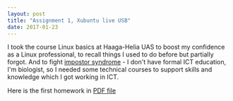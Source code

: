 ```yaml
---
layout: post
title: "Assignment 1, Xubuntu live USB"
date: 2017-01-23
---
```


I took the course Linux basics at Haaga-Helia UAS to boost my confidence as a Linux professional, 
to recall things I used to do before but partially forgot. And to fight [impostor syndrome](https://en.wikipedia.org/wiki/Impostor_syndrome) - 
I don't have formal ICT education, I'm biologist, so I needed some technical courses to support skills 
and knowledge which I got working in ICT.

Here is the first homework in [PDF file](https://github.com/starliz/hh_linux_basics/raw/master/h1_live_usb.pdf)
